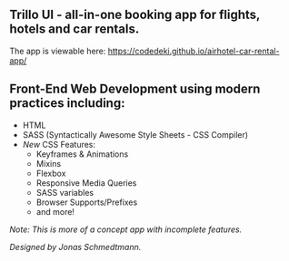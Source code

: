 ## Trillo UI - all-in-one booking app for flights, hotels and car rentals.

The app is viewable here: https://codedeki.github.io/airhotel-car-rental-app/

## Front-End Web Development using modern practices including:
* HTML
* SASS (Syntactically Awesome Style Sheets - CSS Compiler) 
* _New_ CSS  Features: 
  * Keyframes & Animations
  * Mixins
  * Flexbox
  * Responsive Media Queries
  * SASS variables
  * Browser Supports/Prefixes
  * and more!

_Note: This is more of a concept app with incomplete features._  

_Designed by Jonas Schmedtmann._
